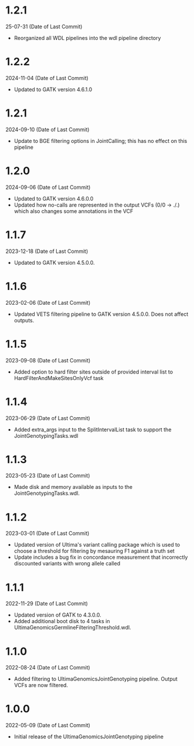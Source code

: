 # 1.2.1
25-07-31 (Date of Last Commit)

* Reorganized all WDL pipelines into the wdl pipeline directory

# 1.2.2
2024-11-04 (Date of Last Commit)

* Updated to GATK version 4.6.1.0

# 1.2.1
2024-09-10 (Date of Last Commit)

* Update to BGE filtering options in JointCalling; this has no effect on this pipeline

# 1.2.0
2024-09-06 (Date of Last Commit)

* Updated to GATK version 4.6.0.0
* Updated how no-calls are represented in the output VCFs (0/0 -> ./.) which also changes some annotations in the VCF

# 1.1.7
2023-12-18 (Date of Last Commit)

* Updated to GATK version 4.5.0.0.

# 1.1.6
2023-02-06 (Date of Last Commit)

* Updated VETS filtering pipeline to GATK version 4.5.0.0. Does not affect outputs.

# 1.1.5
2023-09-08 (Date of Last Commit)

* Added option to hard filter sites outside of provided interval list to HardFilterAndMakeSitesOnlyVcf task

# 1.1.4
2023-06-29 (Date of Last Commit)

* Added extra_args input to the SplitIntervalList task to support the JointGenotypingTasks.wdl

# 1.1.3
2023-05-23 (Date of Last Commit)

* Made disk and memory available as inputs to the JointGenotypingTasks.wdl.

# 1.1.2
2023-03-01 (Date of Last Commit)

* Updated version of Ultima's variant calling package which is used to choose a threshold for filtering by mesauring F1 against a truth set
* Update includes a bug fix in concordance measurement that incorrectly discounted variants with wrong allele called

# 1.1.1
2022-11-29 (Date of Last Commit)

* Updated version of GATK to 4.3.0.0.
* Added additional boot disk to 4 tasks in UltimaGenomicsGermlineFilteringThreshold.wdl.

# 1.1.0
2022-08-24 (Date of Last Commit)

* Added filtering to UltimaGenomicsJointGenotyping pipeline. Output VCFs are now filtered.

# 1.0.0
2022-05-09 (Date of Last Commit)

* Initial release of the UltimaGenomicsJointGenotyping pipeline
